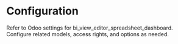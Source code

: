 # Configuration

Refer to Odoo settings for bi_view_editor_spreadsheet_dashboard. Configure related models, access rights, and options as needed.
